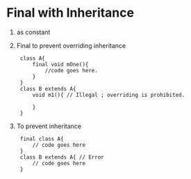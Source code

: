 # Final with Inheritance

1. as constant
2. Final to prevent overriding inheritance

        class A{
            final void mOne(){
                //code goes here.
            }
        }
        class B extends A{
            void m1(){ // Illegal ; overriding is prohibited.

            }
        }
        
3. To prevent inheritance

        final class A{
            // code goes here
        }
        class B extends A{ // Error
            // code goes here
        }
